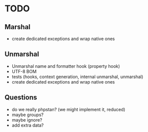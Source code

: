 # TODO

## Marshal
- create dedicated exceptions and wrap native ones

## Unmarshal
- Unmarshal name and formatter hook (property hook)
- UTF-8 BOM
- tests (hooks, context generation, internal unmarshal, unmarshal)
- create dedicated exceptions and wrap native ones

## Questions
- do we really phpstan? (we might implement it, reduced)
- maybe groups?
- maybe ignore?
- add extra data?
